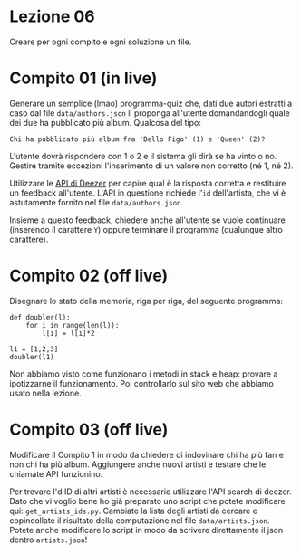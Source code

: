 # Lezione 06

Creare per ogni compito e ogni soluzione un file.

# Compito 01 (in live)

Generare un semplice (lmao) programma-quiz che, dati due autori estratti a caso dal file `data/authors.json` li proponga all'utente domandandogli quale dei due ha pubblicato più album. Qualcosa del tipo:

```
Chi ha pubblicato più album fra 'Bello Figo' (1) e 'Queen' (2)?
```

L'utente dovrà rispondere con 1 o 2 e il sistema gli dirà se ha vinto o no. Gestire tramite eccezioni l'inserimento di un valore non corretto (né 1, né 2).

Utilizzare le [API di Deezer](https://developers.deezer.com/api/artist) per capire qual è la risposta corretta e restituire un feedback all'utente. L'API in questione richiede l'`id` dell'artista, che vi è astutamente fornito nel file `data/authors.json`.

Insieme a questo feedback, chiedere anche all'utente se vuole continuare (inserendo il carattere `Y`) oppure terminare il programma (qualunque altro carattere).

# Compito 02 (off live)

Disegnare lo stato della memoria, riga per riga, del seguente programma:

```
def doubler(l):
	for i in range(len(l)):
		l[i] = l[i]*2
	
l1 = [1,2,3]
doubler(l1)

```
Non abbiamo visto come funzionano i metodi in stack e heap: provare a ipotizzarne il funzionamento. Poi controllarlo sul sito web che abbiamo usato nella lezione.

# Compito 03 (off live)

Modificare il Compito 1 in modo da chiedere di indovinare chi ha più fan e non chi ha più album. Aggiungere anche nuovi artisti e testare che le chiamate API funzionino.  

Per trovare l'd ID di altri artisti è necessario utilizzare l'API search di deezer. Dato che vi voglio bene ho già preparato uno script che potete modificare qui: `get_artists_ids.py`. Cambiate la lista degli artisti da cercare e copincollate il risultato della computazione nel file `data/artists.json`. Potete anche modificare lo script in modo da scrivere direttamente il json dentro `artists.json`!
